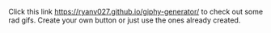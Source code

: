 Click this link  https://ryanv027.github.io/giphy-generator/ to check out some rad gifs. 
Create your own button or just use the ones already created.
